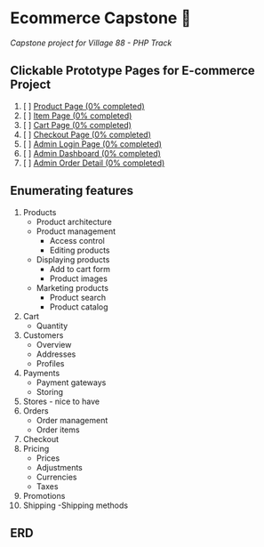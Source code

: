 # Ecommerce Capstone :money_mouth_face:
 *Capstone project for Village 88 - PHP Track*

## **Clickable Prototype Pages for E-commerce Project** <br>
1. [ ] [Product Page (0% completed)](www.markadvento.com) <br>
2. [ ] [Item Page (0% completed)](www.markadvento.com) <br>
3. [ ] [Cart Page (0% completed)](www.markadvento.com) <br>
4. [ ] [Checkout Page (0% completed)](www.markadvento.com) <br>
5. [ ] [Admin Login Page (0% completed)](www.markadvento.com) <br>
6. [ ] [Admin Dashboard (0% completed)](www.markadvento.com) <br>
7. [ ] [Admin Order Detail (0% completed)](www.markadvento.com) <br>

## Enumerating features
1. Products
   - Product architecture
   - Product management
     - Access control
     - Editing products
   - Displaying products
     - Add to cart form
     - Product images
   - Marketing products
     - Product search
     - Product catalog
2. Cart
   - Quantity
3. Customers
   - Overview
   - Addresses
   - Profiles
4. Payments
   - Payment gateways
   - Storing
5. Stores - nice to have
6. Orders
   - Order management
   - Order items
7. Checkout
8. Pricing
   - Prices
   - Adjustments
   - Currencies
   - Taxes
9.  Promotions
10. Shipping
   -Shipping methods

## ERD